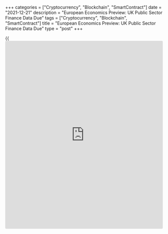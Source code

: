 +++
categories = ["Cryptocurrency", "Blockchain", "SmartContract"]
date = "2021-12-21"
description = "European Economics Preview: UK Public Sector Finance Data Due"
tags = ["Cryptocurrency", "Blockchain", "SmartContract"]
title = "European Economics Preview: UK Public Sector Finance Data Due"
type = "post"
+++

{{<iframe id="large-banner" src="https://www.bounty.group/#slide=1.0" width="100%" height="600" scrolling="no" style="border: 0px solid rgb(216, 221, 230); border-radius: 3px;">}}

Public sector finances from the UK and consumer confidence from Germany
are due on Tuesday, headlining a light day for the European economic
[news](https://www.letsplayfx.com/blog/forex-news-website/).

At 2.00 am ET, the Office for National Statistics releases UK public
sector finance data for November. The budget deficit is forecast to
narrow to GBP 16 billion from GBP 18.8 billion in October.

In the meantime, the market research group GfK is scheduled to release
Germany's consumer confidence survey results. The forward-looking
consumer sentiment index is expected to fall to -2.7 in January from
-1.6 in December.

At 3.00 am ET, economic tendency survey results from Sweden and gross
wages from Hungary are due.

At 4.00 am ET, Italy's Istat is set to publish industrial turnover data.
Also, retail sales figures from Poland are due.

At 6.00 am ET, the Confederation of British Industry releases UK
Distributive Trades survey results. The retail sales balance is expected
to fall to 13 in December from 39 in November.

For comments and feedback [contact](https://www.playgroundfx.com/contact/): editorial@rtt[news](https://www.letsplayfx.com/blog/forex-news-website/).com

[Economic News][1]

 **What parts of the world are seeing the best (and worst) economic
performances lately? Click[here][2] to check out our [Econ Scorecard][2]
and find out! See up-to-the-moment [ranking](https://www.playgroundfx.com/blog/crypto-exchange-ranking/)s for the best and worst
performers in [GDP][3], [unemployment rate][4], [inflation][5] and much
more.**

   1. www.rtt[news](https://www.letsplayfx.com/blog/forex-news-website/).com/Content/EconomicNews.aspx
   2. www.rtt[news](https://www.letsplayfx.com/blog/forex-news-website/).com/economic-scorecard/world-rank/retail-sales/highest-performance.aspx
   3. www.rtt[news](https://www.letsplayfx.com/blog/forex-news-website/).com/economic-scorecard/world-rank/GDP/highest-performance.aspx
   4. www.rtt[news](https://www.letsplayfx.com/blog/forex-news-website/).com/economic-scorecard/world-rank/unemployment-rate/lowest-performance.aspx
   5. www.rtt[news](https://www.letsplayfx.com/blog/forex-news-website/).com/economic-scorecard/world-rank/CPI/highest-performance.aspx